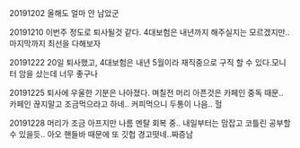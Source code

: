 20191202 올해도 얼마 안 남았군

20191210 이번주 정도로 퇴사될것 같다. 4대보험은 내년까지 해주실지는 모르겠지만.. 마지막까지 최선을 다해보자

20191222 20일 퇴사했고, 4대보험은 내년 5월이라 재직중으로 구직 할 수 있다.모니터 암을 샀는데 너무 좋구나

20191225 퇴사에 우울한 기분은 나아졌다. 며칠전 머리 아픈것은 카페인 중독 때문.. 카페인 끊지말고 조금먹으라고 하네.. 커피먹으니 두통이 나음.. 헐

20191228 머리가 조금 아프지만 나름 멘탈 회복 중.. 내일부터는 맘잡고 코틀린 공부할 수 있을듯.. 아오 핸들바 때문에 또 깃헙 경고떳네..짜증남